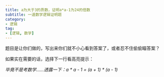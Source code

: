 ```yaml
---
title: a为大于3的质数，证明a*a-1为24的倍数
subtitle: 一道数学逻辑证明题
category:
- 逻辑
tag:
- [逻辑, 数学]
---
```


题目是让你们做的，写出来你们就不小心看到答案了，或者忍不住偷偷瞄答案？

如果实在需要的话，选择下一行看高亮提示：

<!--more-->

*毕竟不是考数学……透露一下：a * a - 1 = (a + 1) * (a - 1)*
